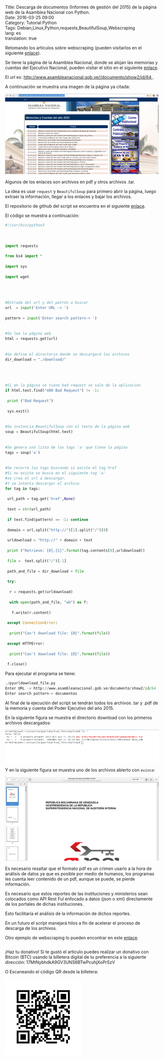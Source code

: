 Title: Descarga de documentos (Informes de gestión del 2015) de la página web de la Asamblea Nacional con Python.  
Date: 2016-03-25 09:00   
Category: Tutorial Python   
Tags: Debian,Linux,Python,requests,BeautifulSoup,Webscraping   
lang: es   
translation: true  

Retomando los artículos sobre webscraping (pueden visitarlos en el siguiente [enlace](https://www.seraph.to/tag/webscraping.html)).

Se tiene la página de la Asamblea Nacional,  donde se alojan las memorias y cuentas del Ejecutivo Nacional, pueden visitar el sitio en el siguiente [enlace](http://www.asambleanacional.gob.ve//documento/show2/id/64).

El url es: [http://www.asambleanacional.gob.ve//documento/show2/id/64 ](http://www.asambleanacional.gob.ve//documento/show2/id/64 ).

A continuación se muestra una imagen de la página ya citada:

![](./images/descargadedocumentosinformesdegestiondel2015delapaginawebdelaasambleanacionalconpython-1.png)

Algunos de los enlaces son archivos en pdf y otros archivos .tar.

La idea es usar `request` y `BeautifulSoup` para primero abrir la página, luego extraer la información, llegar a los enlaces y bajar los archivos.

El repositorio de github del script se encuentra en el siguiente [enlace](https://github.com/ecrespo/pyurldownload_file).

El código se muestra a continuación:
```python
#!/usr/bin/python3



import requests

from bs4 import *

import sys 

import wget




#Entrada del url y del patrón a buscar
url  = input('Enter URL -> ')

pattern = input('Enter search pattern-> ')


#Se lee la página web
html = requests.get(url)


#Se define el directorio donde se descargará los archivos
dir_download = "./download/"




#Si en la página se tiene bad request se sale de la aplicación
if html.text.find("400 Bad Request") != -1:

 print ("Bad Request")

 sys.exit()


#Se instancia BeautifulSoup con el texto de la página web
soup = BeautifulSoup(html.text)


#Se genera una lista de los tags 'a' que tiene la página
tags = soup('a')


#Se recorre los tags buscando si existe el tag href
#Si no existe se busca en el siguiente tag 'a'
#se crea el url a descargar.
#Y se intenta descargar el archivo
for tag in tags:

 url_path = tag.get('href',None)

 text = str(url_path)

 if text.find(pattern) == -1: continue

 domain = url.split("http://")[1].split("/")[0]

 urldownload = "http://" + domain + text

 print ("Retrieve: {0},{1}".format(tag.contents[0],urldownload))

 file =  text.split("/")[-1]

 path_and_file = dir_download + file

 try:

  r = requests.get(urldownload)

  with open(path_and_file, "wb") as f:

   f.write(r.content)

 except ConnectionError:

  print("Can't download file: {0}".format(file))

 except HTTPError:

  print("Can't download file: {0}".format(file))

 f.close()

```


Para ejecutar el programa se tiene:
```python
./pyurldownload_file.py 
Enter URL -> http://www.asambleanacional.gob.ve/documento/show2/id/64
Enter search pattern-> documentos
```
Al final de la ejecución del script se tendrán todos los archivos .tar y .pdf de la memoria y cuenta del Poder Ejecutivo del año 2015. 

En la siguiente figura se muestra el directorio download con los primeros archivos descargados:

![](./images/descargadedocumentosinformesdegestiondel2015delapaginawebdelaasambleanacionalconpython-2.png)

Y en la siguiente figura se muestra uno de los archivos abierto con `evince`:

![](./images/descargadedocumentosinformesdegestiondel2015delapaginawebdelaasambleanacionalconpython-3.png)

Es necesario resaltar que el formato pdf es un crimen usarlo a la hora de análisis de datos ya que es posible por medio de humanos, los programas les cuenta leer contenido de un pdf, aunque se puede, se pierde información. 

Es necesario que estos reportes de las instituciones y ministerios sean colocados como API Rest Ful enfocado a datos (json o xml) directamente de los portales de dichas instituciones. 

Esto facilitaría el análisis de la información de dichos reportes. 

En un futuro el script manejará hilos a fin de acelerar el proceso de descarga de los archivos.


Otro ejemplo de webscraping lo pueden encontrar en este [enlace](https://www.analyticsvidhya.com/blog/2015/10/beginner-guide-web-scraping-beautiful-soup-python/?utm_content=buffer466ae&utm_medium=social&utm_source=plus.google.com&utm_campaign=buffer).

##  ##
¡Haz tu donativo!
Si te gustó el artículo puedes realizar un donativo con Bitcoin (BTC)
usando la billetera digital de tu preferencia a la siguiente
dirección: 17MtNybhdkA9GV3UNS6BTwPcuhjXoPrSzV

O Escaneando el código QR desde la billetera:

![17MtNybhdkA9GV3UNS6BTwPcuhjXoPrSzV](./images/17MtNybhdkA9GV3UNS6BTwPcuhjXoPrSzV.png)

